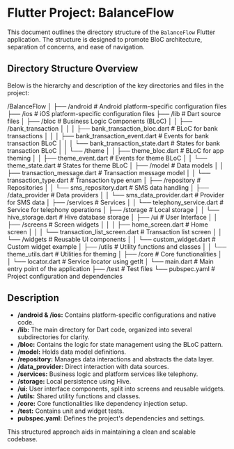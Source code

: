 # Flutter Project: BalanceFlow

This document outlines the directory structure of the `BalanceFlow` Flutter application. The structure is designed to promote BloC architecture, separation of concerns, and ease of navigation.

## Directory Structure Overview

Below is the hierarchy and description of the key directories and files in the project:

/BalanceFlow
│
├── /android # Android platform-specific configuration files
├── /ios # iOS platform-specific configuration files
├── /lib # Dart source files
│ ├── /bloc # Business Logic Components (BLoC)
│ │ ├── /bank_transaction
│ │ │ ├── bank_transaction_bloc.dart # BLoC for bank transactions
│ │ │ ├── bank_transaction_event.dart # Events for bank transaction BLoC
│ │ │ └── bank_transaction_state.dart # States for bank transaction BLoC
│ │ └── /theme
│ │ ├── theme_bloc.dart # BLoC for app theming
│ │ ├── theme_event.dart # Events for theme BLoC
│ │ └── theme_state.dart # States for theme BLoC
│ ├── /model # Data models
│ │ ├── transaction_message.dart # Transaction message model
│ │ └── transaction_type.dart # Transaction type enum
│ ├── /repository # Repositories
│ │ └── sms_repository.dart # SMS data handling
│ ├── /data_provider # Data providers
│ │ └── sms_data_provider.dart # Provider for SMS data
│ ├── /services # Services
│ │ └── telephony_service.dart # Service for telephony operations
│ ├── /storage # Local storage
│ │ └── hive_storage.dart # Hive database storage
│ ├── /ui # User Interface
│ │ ├── /screens # Screen widgets
│ │ │ ├── home_screen.dart # Home screen
│ │ │ └── transaction_list_screen.dart # Transaction list screen
│ │ └── /widgets # Reusable UI components
│ │ └── custom_widget.dart # Custom widget example
│ ├── /utils # Utility functions and classes
│ │ └── theme_utils.dart # Utilities for theming
│ ├── /core # Core functionalities
│ │ └── locator.dart # Service locator using getIt
│ └── main.dart # Main entry point of the application
├── /test # Test files
└── pubspec.yaml # Project configuration and dependencies


## Description

- **/android & /ios:** Contains platform-specific configurations and native code.
- **/lib:** The main directory for Dart code, organized into several subdirectories for clarity.
- **/bloc:** Contains the logic for state management using the BLoC pattern.
- **/model:** Holds data model definitions.
- **/repository:** Manages data interactions and abstracts the data layer.
- **/data_provider:** Direct interaction with data sources.
- **/services:** Business logic and platform services like telephony.
- **/storage:** Local persistence using Hive.
- **/ui:** User interface components, split into screens and reusable widgets.
- **/utils:** Shared utility functions and classes.
- **/core:** Core functionalities like dependency injection setup.
- **/test:** Contains unit and widget tests.
- **pubspec.yaml:** Defines the project's dependencies and settings.

This structured approach aids in maintaining a clean and scalable codebase.
